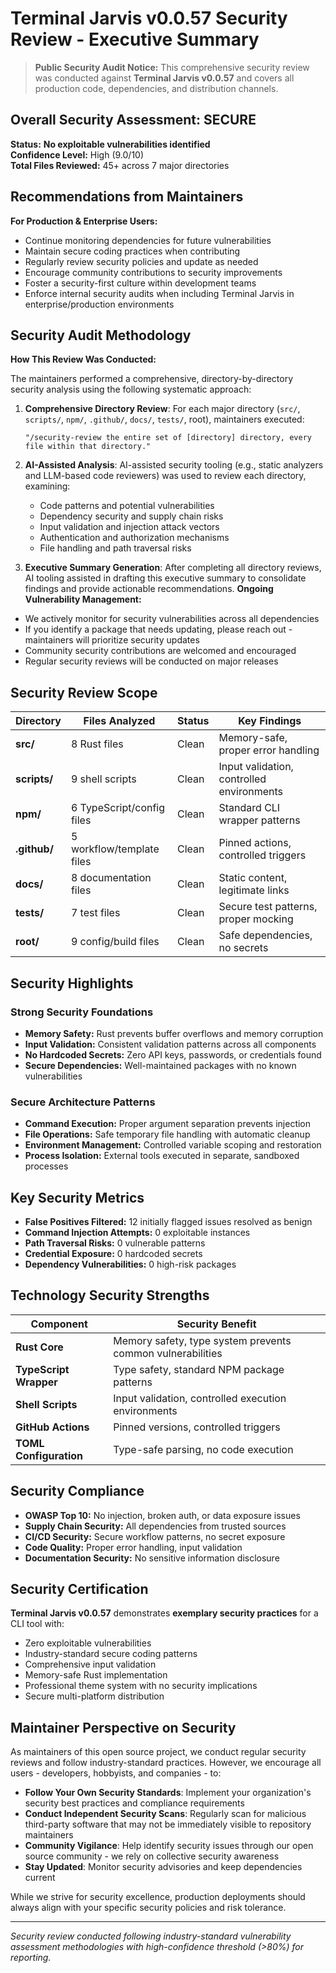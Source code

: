 # Terminal Jarvis v0.0.57 Security Review - Executive Summary

> **Public Security Audit Notice:** This comprehensive security review was conducted against **Terminal Jarvis v0.0.57** and covers all production code, dependencies, and distribution channels.

## Overall Security Assessment: **SECURE**

**Status:** **No exploitable vulnerabilities identified**  
**Confidence Level:** High (9.0/10)  
**Total Files Reviewed:** 45+ across 7 major directories

## Recommendations from Maintainers

**For Production & Enterprise Users:**
- Continue monitoring dependencies for future vulnerabilities
- Maintain secure coding practices when contributing
- Regularly review security policies and update as needed
- Encourage community contributions to security improvements
- Foster a security-first culture within development teams
- Enforce internal security audits when including Terminal Jarvis in enterprise/production environments

## Security Audit Methodology

**How This Review Was Conducted:**

The maintainers performed a comprehensive, directory-by-directory security analysis using the following systematic approach:

1. **Comprehensive Directory Review**: For each major directory (`src/`, `scripts/`, `npm/`, `.github/`, `docs/`, `tests/`, root), maintainers executed: 
   ```
   "/security-review the entire set of [directory] directory, every file within that directory."
   ```

2. **AI-Assisted Analysis**: AI-assisted security tooling (e.g., static analyzers and LLM-based code reviewers) was used to review each directory, examining:
   - Code patterns and potential vulnerabilities
   - Dependency security and supply chain risks  
   - Input validation and injection attack vectors
   - Authentication and authorization mechanisms
   - File handling and path traversal risks

3. **Executive Summary Generation**: After completing all directory reviews, AI tooling assisted in drafting this executive summary to consolidate findings and provide actionable recommendations.
**Ongoing Vulnerability Management:**
- We actively monitor for security vulnerabilities across all dependencies
- If you identify a package that needs updating, please reach out - maintainers will prioritize security updates
- Community security contributions are welcomed and encouraged
- Regular security reviews will be conducted on major releases

## Security Review Scope

| Directory | Files Analyzed | Status | Key Findings |
|-----------|---------------|---------|--------------|
| **src/** | 8 Rust files | Clean | Memory-safe, proper error handling |
| **scripts/** | 9 shell scripts | Clean | Input validation, controlled environments |
| **npm/** | 6 TypeScript/config files | Clean | Standard CLI wrapper patterns |
| **.github/** | 5 workflow/template files | Clean | Pinned actions, controlled triggers |
| **docs/** | 8 documentation files | Clean | Static content, legitimate links |
| **tests/** | 7 test files | Clean | Secure test patterns, proper mocking |
| **root/** | 9 config/build files | Clean | Safe dependencies, no secrets |

## Security Highlights

### **Strong Security Foundations**
- **Memory Safety:** Rust prevents buffer overflows and memory corruption
- **Input Validation:** Consistent validation patterns across all components
- **No Hardcoded Secrets:** Zero API keys, passwords, or credentials found
- **Secure Dependencies:** Well-maintained packages with no known vulnerabilities

### **Secure Architecture Patterns**
- **Command Execution:** Proper argument separation prevents injection
- **File Operations:** Safe temporary file handling with automatic cleanup
- **Environment Management:** Controlled variable scoping and restoration
- **Process Isolation:** External tools executed in separate, sandboxed processes

## Key Security Metrics

- **False Positives Filtered:** 12 initially flagged issues resolved as benign
- **Command Injection Attempts:** 0 exploitable instances
- **Path Traversal Risks:** 0 vulnerable patterns
- **Credential Exposure:** 0 hardcoded secrets
- **Dependency Vulnerabilities:** 0 high-risk packages

## Technology Security Strengths

| Component | Security Benefit |
|-----------|------------------|
| **Rust Core** | Memory safety, type system prevents common vulnerabilities |
| **TypeScript Wrapper** | Type safety, standard NPM package patterns |
| **Shell Scripts** | Input validation, controlled execution environments |
| **GitHub Actions** | Pinned versions, controlled triggers |
| **TOML Configuration** | Type-safe parsing, no code execution |

## Security Compliance

- **OWASP Top 10:** No injection, broken auth, or data exposure issues
- **Supply Chain Security:** All dependencies from trusted sources
- **CI/CD Security:** Secure workflow patterns, no secret exposure
- **Code Quality:** Proper error handling, input validation
- **Documentation Security:** No sensitive information disclosure

## Security Certification

**Terminal Jarvis v0.0.57** demonstrates **exemplary security practices** for a CLI tool with:
- Zero exploitable vulnerabilities
- Industry-standard secure coding patterns
- Comprehensive input validation
- Memory-safe Rust implementation
- Professional theme system with no security implications
- Secure multi-platform distribution

## Maintainer Perspective on Security

As maintainers of this open source project, we conduct regular security reviews and follow industry-standard practices. However, we encourage all users - developers, hobbyists, and companies - to:

- **Follow Your Own Security Standards**: Implement your organization's security best practices and compliance requirements
- **Conduct Independent Security Scans**: Regularly scan for malicious third-party software that may not be immediately visible to repository maintainers
- **Community Vigilance**: Help identify security issues through our open source community - we rely on collective security awareness
- **Stay Updated**: Monitor security advisories and keep dependencies current

While we strive for security excellence, production deployments should always align with your specific security policies and risk tolerance.

---
*Security review conducted following industry-standard vulnerability assessment methodologies with high-confidence threshold (>80%) for reporting.*
